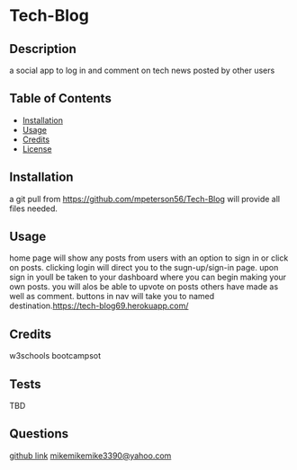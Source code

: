 # Tech-Blog


## Description
a social app to log in  and comment on tech news posted by other users

## Table of Contents
- [Installation](#installation)
- [Usage](#usage)
- [Credits](#credits)
- [License](#license)

## Installation
a git pull from https://github.com/mpeterson56/Tech-Blog will provide all files needed.

## Usage
home page will show any posts from users with an option to sign in or click on posts. clicking login will direct you to the sugn-up/sign-in page. upon sign in youll be taken to your dashboard where you can begin making your own posts. you will alos be able to upvote on posts others have made as well as comment. buttons in nav will take you to named destination.https://tech-blog69.herokuapp.com/

## Credits
w3schools
bootcampsot





## Tests
TBD

## Questions
[github link](https://github.com/mpeterson56/Tech-Blog)
mikemikemike3390@yahoo.com
